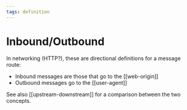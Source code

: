 ```yaml
---
tags: definition
---
```


# Inbound/Outbound
In networking (HTTP?), these are directional definitions for a message route:

* Inbound messages are those that go to the [[web-origin]]
* Outbound messages go to the [[user-agent]]

See also [[upstream-downstream]] for a comparison between the two concepts.
